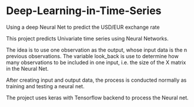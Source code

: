 # Deep-Learning-in-Time-Series
Using a deep Neural Net to predict the USD/EUR exchange rate

This project predicts Univariate time series using Neural Networks.

The idea is to use one observation as the output, whose input data is the n previous observations. The variable look_back is use to determine how many observations to be included in one input, i.e. the size of the X matrix in the Neural Net.

After creating input and output data, the process is conducted normally as training and testing a neural net.

The project uses keras with Tensorflow backend to process the Neural net.
